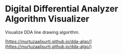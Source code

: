 # Digital Differential Analyzer Algorithm Visualizer

Visualize DDA line drawing algorithm.

[https://murtuzaalisurti.github.io/dda-algo/](https://murtuzaalisurti.github.io/dda-algo/)
